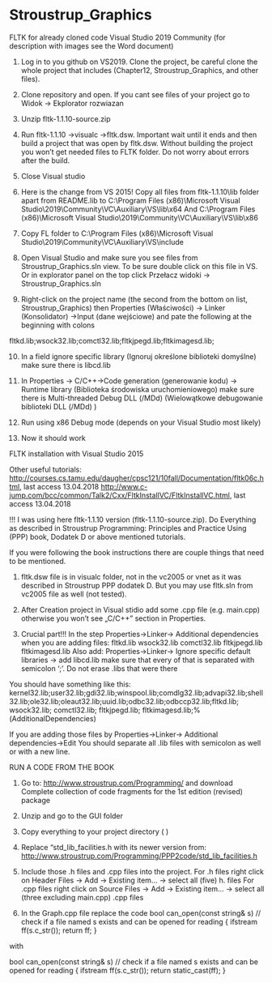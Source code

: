 # Stroustrup_Graphics

FLTK for already cloned code Visual Studio 2019 Community
(for description with images see the Word document)

1.	Log in to you github on VS2019. Clone the project, be careful clone the whole project that includes (Chapter12, Stroustrup_Graphics, and other files).
2.	Clone repository and open. If you cant see files of your project go to Widok -> Ekplorator rozwiazan
3.	Unzip fltk-1.1.10-source.zip
4.	Run fltk-1.1.10 ->visualc ->fltk.dsw. Important wait until it ends and then build a project that was open by fltk.dsw. Without building the project you won’t get needed files to FLTK folder. Do not worry about errors after the build.
5.	Close Visual studio
6.	Here is the change from VS 2015! Copy all files from fltk-1.1.10\lib folder apart from README.lib to C:\Program Files (x86)\Microsoft Visual Studio\2019\Community\VC\Auxiliary\VS\lib\x64
And 
C:\Program Files (x86)\Microsoft Visual Studio\2019\Community\VC\Auxiliary\VS\lib\x86
7.	Copy FL folder to C:\Program Files (x86)\Microsoft Visual Studio\2019\Community\VC\Auxiliary\VS\include
8.	Open Visual Studio and make sure you see files from Stroustrup_Graphics.sln view. To be sure double click on this file in VS. Or in explorator panel on the top click Przełacz widoki -> Stroustrup_Graphics.sln
 
9.	Right-click on the project name (the second from the bottom on list, Stroustrup_Graphics) then Properties (Właściwości) -> Linker (Konsolidator) ->Input (dane wejściowe) and pate the following at the beginning with colons

fltkd.lib;wsock32.lib;comctl32.lib;fltkjpegd.lib;fltkimagesd.lib;


10.	In a field ignore specific library (Ignoruj określone biblioteki domyślne) make sure there is libcd.lib

11.	In Properties -> C/C++->Code generation (generowanie kodu) -> Runtime library (Biblioteka środowiska uruchomieniowego) make sure there is Multi-threaded Debug DLL (/MDd) (Wielowątkowe debugowanie biblioteki DLL (/MDd) )


12.	Run using x86 Debug mode (depends on your Visual Studio most likely)

13.	Now it should work








FLTK installation with Visual Studio 2015

Other useful tutorials:
http://courses.cs.tamu.edu/daugher/cpsc121/10fall/Documentation/fltk06c.html, last access 13.04.2018
http://www.c-jump.com/bcc/common/Talk2/Cxx/FltkInstallVC/FltkInstallVC.html, last access 13.04.2018

!!! I was using here fltk-1.1.10 version (fltk-1.1.10-source.zip).
Do Everything as described in Stroustrup Programming: Principles and Practice Using (PPP) book, Dodatek D or above mentioned tutorials. 

If you were following the book instructions there are couple things that need to be mentioned.

1.	fltk.dsw file is in visualc folder, not in the vc2005 or vnet as it was described in Stroustrup PPP dodatek D. 
But you may use fltk.sln from vc2005 file as well (not tested). 

2.	After Creation project in Visual stidio add some .cpp file (e.g. main.cpp) otherwise you won’t see „C/C++” section in Properties.

3.	Crucial part!!! 
In the step Properties->Linker-> Additional dependencies when you are adding files:
fltkd.lib wsock32.lib comctl32.lib fltkjpegd.lib fltkimagesd.lib
Also add:
Properties->Linker-> Ignore specific default libraries -> add libcd.lib
make sure that every of that is separated with semicolon ‘;’. Do not erase .libs that were there

You should have something like this:
kernel32.lib;user32.lib;gdi32.lib;winspool.lib;comdlg32.lib;advapi32.lib;shell32.lib;ole32.lib;oleaut32.lib;uuid.lib;odbc32.lib;odbccp32.lib;fltkd.lib; wsock32.lib; comctl32.lib; fltkjpegd.lib; fltkimagesd.lib;%(AdditionalDependencies)
 
If you are adding those files by Properties->Linker-> Additional dependencies->Edit
You should separate all .lib files with semicolon as well or with a new line.
 

RUN A CODE FROM THE BOOK

1.	Go to:
http://www.stroustrup.com/Programming/
and download Complete collection of code fragments for the 1st edition (revised) package
2.	Unzip and go to the GUI folder
3.	Copy everything to your project directory (           )
4.	Replace “std_lib_facilities.h with its newer version from:
http://www.stroustrup.com/Programming/PPP2code/std_lib_facilities.h
5.	Include those .h files and .cpp files into the project. 
For .h files right click on Header Files -> Add -> Existing item… -> select all (five) h. files
For .cpp files right click on Source Files -> Add -> Existing item… -> select all (three excluding main.cpp) .cpp files


 
6.	In the Graph.cpp file replace the code
bool can_open(const string& s)
// check if a file named s exists and can be opened for reading
{
    ifstream ff(s.c_str());
    return ff;
}

with

bool can_open(const string& s)
// check if a file named s exists and can be opened for reading
{
    ifstream ff(s.c_str());
	return static_cast<bool>(ff);
}
